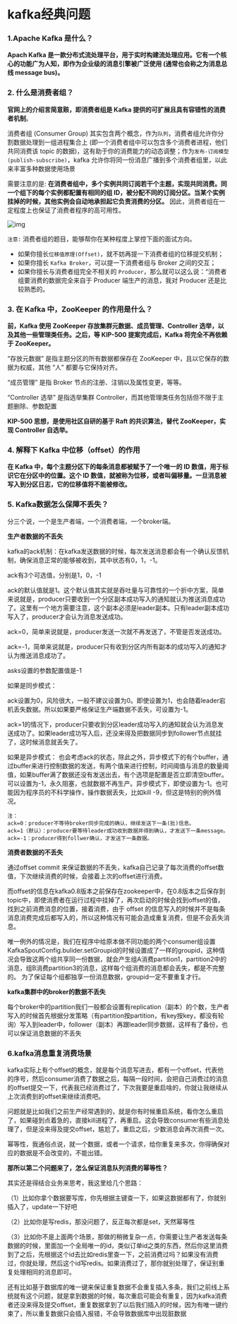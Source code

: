# kafka经典问题

### **1.Apache Kafka 是什么？**

**Apach Kafka 是一款分布式流处理平台，用于实时构建流处理应用。它有一个核心的功能广为人知，即作为企业级的消息引擎被广泛使用 (通常也会称之为消息总线 message bus)。**

### **2. 什么是消费者组？**

**官网上的介绍言简意赅，即消费者组是 Kafka 提供的可扩展且具有容错性的消费者机制**。

消费者组 (Consumer Group) 其实包含两个概念，作为`队列`，消费者组允许你分割数据处理到一组进程集合上 (即一个消费者组中可以包含多个消费者进程，他们共同消费该 topic 的数据)，这有助于你的消费能力的动态调整；作为`发布-订阅模型(publish-subscribe)`，kafka 允许你将同一份消息广播到多个消费者组里，以此来丰富多种数据使用场景

需要注意的是: **在消费者组中，多个实例共同订阅若干个主题，实现共同消费。同一个组下的每个实例都配置有相同的组 ID，被分配不同的订阅分区。当某个实例挂掉的时候，其他实例会自动地承担起它负责消费的分区。** 因此，消费者组在一定程度上也保证了消费者程序的高可用性。

![img](https://pic1.zhimg.com/v2-8190b987fb3d45e328c0683b8dd479e0_b.jpg)

`注意:` 消费者组的题目，能够帮你在某种程度上掌控下面的面试方向。

- 如果你擅长`位移值原理(Offset)`，就不妨再提一下消费者组的位移提交机制；
- 如果你擅长 `Kafka Broker`，可以提一下消费者组与 Broker 之间的交互；
- 如果你擅长与消费者组完全不相关的 `Producer`，那么就可以这么说：“消费者组要消费的数据完全来自于 Producer 端生产的消息，我对 Producer 还是比较熟悉的。

### **3. 在 Kafka 中，ZooKeeper 的作用是什么？**

**前，Kafka 使用 ZooKeeper 存放集群元数据、成员管理、Controller 选举，以及其他一些管理类任务。之后，等 KIP-500 提案完成后，Kafka 将完全不再依赖于 ZooKeeper。**

“存放元数据” 是指主题分区的所有数据都保存在 ZooKeeper 中，且以它保存的数据为权威，其他 “人” 都要与它保持对齐。

“成员管理” 是指 Broker 节点的注册、注销以及属性变更，等等。

“Controller 选举” 是指选举集群 Controller，而其他管理类任务包括但不限于主题删除、参数配置

**KIP-500 思想，是使用社区自研的基于 Raft 的共识算法，替代 ZooKeeper，实现 Controller 自选举。**



### **4. 解释下 Kafka 中位移（offset）的作用**

 **在 Kafka 中，每个主题分区下的每条消息都被赋予了一个唯一的 ID 数值，用于标识它在分区中的位置。这个 ID 数值，就被称为位移，或者叫偏移量。一旦消息被写入到分区日志，它的位移值将不能被修改。**

### **5. Kafka数据怎么保障不丢失？**

分三个说，一个是生产者端，一个消费者端，一个broker端。

**生产者数据的不丢失**

kafka的ack机制：在kafka发送数据的时候，每次发送消息都会有一个确认反馈机制，确保消息正常的能够被收到，其中状态有0，1，-1。

ack有3个可选值，分别是1，0，-1

ack的默认值就是1。这个默认值其实就是吞吐量与可靠性的一个折中方案，简单来说就是，producer只要收到一个分区副本成功写入的通知就认为推送消息成功了。这里有一个地方需要注意，这个副本必须是leader副本。只有leader副本成功写入了，producer才会认为消息发送成功。

ack=0，简单来说就是，producer发送一次就不再发送了，不管是否发送成功。

ack=-1，简单来说就是，producer只有收到分区内所有副本的成功写入的通知才认为推送消息成功了。

asks设置的参数配置值是-1

如果是同步模式：

ack设置为0，风险很大，一般不建议设置为0。即使设置为1，也会随着leader宕机丢失数据。所以如果要严格保证生产端数据不丢失，可设置为-1。

ack=1的情况下，producer只要收到分区leader成功写入的通知就会认为消息发送成功了。如果leader成功写入后，还没来得及把数据同步到follower节点就挂了，这时候消息就丢失了。

如果是异步模式：
也会考虑ack的状态，除此之外，异步模式下的有个buffer，通过buffer来进行控制数据的发送，有两个值来进行控制，时间阈值与消息的数量阈值，如果buffer满了数据还没有发送出去，有个选项是配置是否立即清空buffer。可以设置为-1，永久阻塞，也就数据不再生产。异步模式下，即使设置为-1。也可能因为程序员的不科学操作，操作数据丢失，比如kill -9，但这是特别的例外情况。

```
注：
ack=0：producer不等待broker同步完成的确认，继续发送下一条(批)信息。
ack=1（默认）：producer要等待leader成功收到数据并得到确认，才发送下一条message。
ack=-1：producer得到follwer确认，才发送下一条数据。
```

**消费者数据的不丢失**

通过offset commit 来保证数据的不丢失，kafka自己记录了每次消费的offset数值，下次继续消费的时候，会接着上次的offset进行消费。

而offset的信息在kafka0.8版本之前保存在zookeeper中，在0.8版本之后保存到topic中，即使消费者在运行过程中挂掉了，再次启动的时候会找到offset的值，找到之前消费消息的位置，接着消费，由于 offset 的信息写入的时候并不是每条消息消费完成后都写入的，所以这种情况有可能会造成重复消费，但是不会丢失消息。

唯一例外的情况是，我们在程序中给原本做不同功能的两个consumer组设置
KafkaSpoutConfig.bulider.setGroupid的时候设置成了一样的groupid，这种情况会导致这两个组共享同一份数据，就会产生组A消费partition1，partition2中的消息，组B消费partition3的消息，这样每个组消费的消息都会丢失，都是不完整的。 为了保证每个组都独享一份消息数据，groupid一定不要重复才行。

**kafka集群中的broker的数据不丢失**

每个broker中的partition我们一般都会设置有replication（副本）的个数，生产者写入的时候首先根据分发策略（有partition按partition，有key按key，都没有轮询）写入到leader中，follower（副本）再跟leader同步数据，这样有了备份，也可以保证消息数据的不丢失

### **6.kafka消息重复消费场景**

kafka实际上有个offset的概念，就是每个消息写进去，都有一个offset，代表他的序号，然后consumer消费了数据之后，每隔一段时间，会把自己消费过的消息的offset提交一下，代表我已经消费过了，下次我要是重启啥的，你就让我继续从上次消费到的offset来继续消费吧。



问题就是比如我们之前生产经常遇到的，就是你有时候重启系统，看你怎么重启了，如果碰到点着急的，直接kill进程了，再重启。这会导致consumer有些消息处理了，但是没来得及提交offset，尴尬了。重启之后，少数消息会再次消费一次。

幂等性，我通俗点说，就一个数据，或者一个请求，给你重复来多次，你得确保对应的数据是不会改变的，不能出错。

**那所以第二个问题来了，怎么保证消息队列消费的幂等性？**

其实还是得结合业务来思考，我这里给几个思路：

（1）比如你拿个数据要写库，你先根据主键查一下，如果这数据都有了，你就别插入了，update一下好吧

（2）比如你是写redis，那没问题了，反正每次都是set，天然幂等性

（3）比如你不是上面两个场景，那做的稍微复杂一点，你需要让生产者发送每条数据的时候，里面加一个全局唯一的id，类似订单id之类的东西，然后你这里消费到了之后，先根据这个id去比如redis里查一下，之前消费过吗？如果没有消费过，你就处理，然后这个id写redis。如果消费过了，那你就别处理了，保证别重复处理相同的消息即可。

还有比如基于数据库的唯一键来保证重复数据不会重复插入多条，我们之前线上系统就有这个问题，就是拿到数据的时候，每次重启可能会有重复，因为kafka消费者还没来得及提交offset，重复数据拿到了以后我们插入的时候，因为有唯一键约束了，所以重复数据只会插入报错，不会导致数据库中出现脏数据